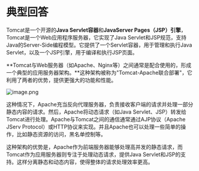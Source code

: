 # 典型回答

Tomcat是一个开源的**Java Servlet容器**和**JavaServer Pages（JSP）引擎**，Tomcat是一个Web应用程序服务器，它实现了Java Servlet和JSP规范，支持Java的Server-Side编程模型。它提供了一个Servlet容器，用于管理和执行Java Servlet，以及一个JSP引擎，用于编译和执行JSP页面。

**Tomcat与Web服务器（如Apache、Nginx等）之间通常是配合使用的，形成一个典型的应用服务器架构。**这种架构被称为"Tomcat-Apache联合部署"，它利用了两者的优势，提供更强大的功能和性能。

![image.png](https://cdn.nlark.com/yuque/0/2023/png/5378072/1690621523216-a22afedc-c7c9-4dcd-b604-02cc3727bcee.png#averageHue=%23faf8f8&clientId=ue47e8ca2-0aed-4&from=paste&height=375&id=u679db804&originHeight=375&originWidth=1082&originalType=binary&ratio=1&rotation=0&showTitle=false&size=56801&status=done&style=none&taskId=u2e4b080b-c957-4160-b0d7-b79ad9577fb&title=&width=1082)

这种情况下，Apache充当反向代理服务器，负责接收客户端的请求并处理一部分静态内容的请求。然后，Apache将动态请求（如Java Servlet、JSP）转发给Tomcat进行处理。Apache与Tomcat之间的通信通常通过AJP协议（Apache JServ Protocol）或HTTP协议来实现。并且Apache也可以处理一些简单的操作，比如静态资源的访问，黑名单控制等。

这种架构的优势是，Apache作为前端服务器能够处理高并发的静态请求，而Tomcat作为应用服务器则专注于处理动态请求，提供Java Servlet和JSP的支持。这样分离静态和动态内容，使得整体的请求处理效率更高。
